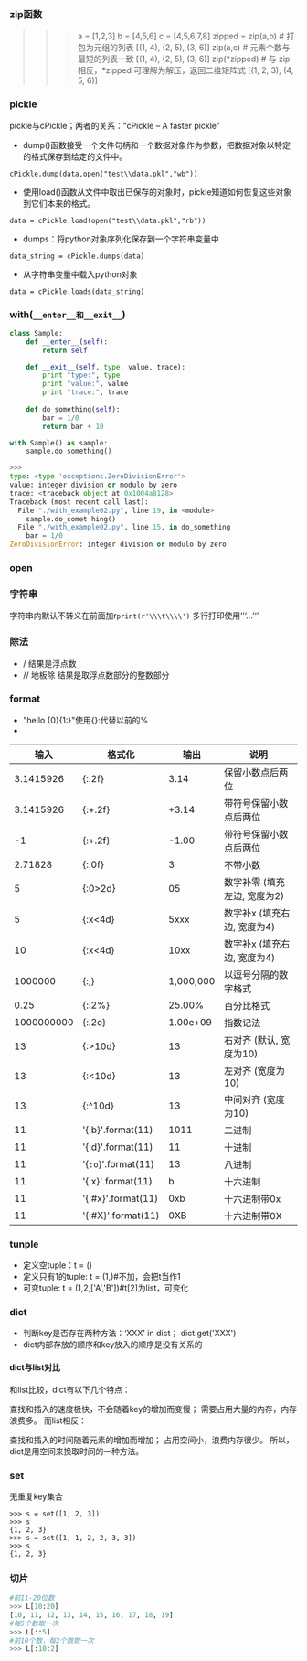### zip函数
>>>a = [1,2,3]
>>> b = [4,5,6]
>>> c = [4,5,6,7,8]
>>> zipped = zip(a,b)     # 打包为元组的列表
[(1, 4), (2, 5), (3, 6)]
>>> zip(a,c)              # 元素个数与最短的列表一致
[(1, 4), (2, 5), (3, 6)]
>>> zip(*zipped)          # 与 zip 相反，*zipped 可理解为解压，返回二维矩阵式
[(1, 2, 3), (4, 5, 6)]

### pickle
pickle与cPickle；两者的关系：“cPickle – A faster pickle”
* dump()函数接受一个文件句柄和一个数据对象作为参数，把数据对象以特定的格式保存到给定的文件中。
```
cPickle.dump(data,open("test\\data.pkl","wb")) 
```
* 使用load()函数从文件中取出已保存的对象时，pickle知道如何恢复这些对象到它们本来的格式。
```
data = cPickle.load(open("test\\data.pkl","rb"))
```
* dumps：将python对象序列化保存到一个字符串变量中
```
data_string = cPickle.dumps(data)
```
* 从字符串变量中载入python对象
```
data = cPickle.loads(data_string)
```

### with(```__enter__和__exit__```)
```python
class Sample:
    def __enter__(self):
        return self

    def __exit__(self, type, value, trace):
        print "type:", type
        print "value:", value
        print "trace:", trace
        
    def do_something(self):
        bar = 1/0
        return bar + 10

with Sample() as sample:
    sample.do_something()

>>>
type: <type 'exceptions.ZeroDivisionError'>
value: integer division or modulo by zero
trace: <traceback object at 0x1004a8128>
Traceback (most recent call last):
  File "./with_example02.py", line 19, in <module>
    sample.do_somet hing()
  File "./with_example02.py", line 15, in do_something
    bar = 1/0
ZeroDivisionError: integer division or modulo by zero
```

### open


### 字符串
字符串内默认不转义在前面加r``print(r'\\\t\\\\')``
多行打印使用‘’‘...’‘’

### 除法
* / 结果是浮点数
* // 地板除 结果是取浮点数部分的整数部分

### format
* "hello {0}{1:}"使用{}:代替以前的%
* 
|输入|格式化|输出|说明|
|---|----|---|---|
|3.1415926|	{:.2f}|	3.14|	保留小数点后两位|
|3.1415926|	{:+.2f}	|+3.14|	带符号保留小数点后两位
-1	|{:+.2f}	|-1.00	|带符号保留小数点后两位
2.71828|	{:.0f}|	3	|不带小数
5	|{:0>2d}|	05|	数字补零 (填充左边, 宽度为2)
5	|{:x<4d}	|5xxx	|数字补x (填充右边, 宽度为4)
10	|{:x<4d}|	10xx	|数字补x (填充右边, 宽度为4)
1000000|	{:,}|	1,000,000|	以逗号分隔的数字格式
0.25	|{:.2%}|	25.00%|	百分比格式
1000000000	|{:.2e}|	1.00e+09|	指数记法
13	|{:>10d}|	        13|	右对齐 (默认, 宽度为10)
13	|{:<10d}	|13	|左对齐 (宽度为10)
13	|{:^10d}|	    13|	中间对齐 (宽度为10)
11|	'{:b}'.format(11)|1011|二进制
11|'{:d}'.format(11)|11|十进制
11|'{```:o```}'.format(11)|13|八进制
11|'{:x}'.format(11)|b|十六进制
11|'{:#x}'.format(11)|0xb|十六进制带0x
11|'{:#X}'.format(11)	|0XB|十六进制带0X

### tunple
* 定义空tuple：t = ()
* 定义只有1的tuple: t = (1,)#不加，会把t当作1
* 可变tuple: t = (1,2,['A','B'])#t[2]为list，可变化

### dict
* 判断key是否存在两种方法：‘XXX' in dict； dict.get('XXX')
* dict内部存放的顺序和key放入的顺序是没有关系的
#### dict与list对比
和list比较，dict有以下几个特点：

查找和插入的速度极快，不会随着key的增加而变慢；
需要占用大量的内存，内存浪费多。
而list相反：

查找和插入的时间随着元素的增加而增加；
占用空间小，浪费内存很少。
所以，dict是用空间来换取时间的一种方法。

### set
无重复key集合
```
>>> s = set([1, 2, 3])
>>> s
{1, 2, 3}
>>> s = set([1, 1, 2, 2, 3, 3])
>>> s
{1, 2, 3}
```

### 切片
```python
#前11-20位数
>>> L[10:20]
[10, 11, 12, 13, 14, 15, 16, 17, 18, 19]
#每5个数取一次
>>> L[::5]
#前10个数，每2个数取一次
>>> L[:10:2]
```